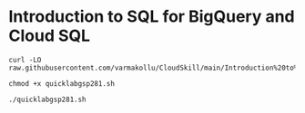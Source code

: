 # Introduction to SQL for BigQuery and Cloud SQL


```
curl -LO raw.githubusercontent.com/varmakollu/CloudSkill/main/Introduction%20to%20SQL%20for%20BigQuery%20and%20Cloud%20SQL/quicklabgsp281.sh

chmod +x quicklabgsp281.sh

./quicklabgsp281.sh

```
